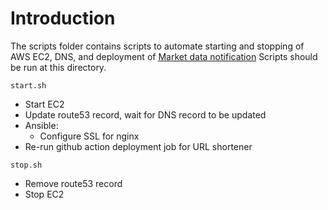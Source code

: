 # Introduction
The scripts folder contains scripts to automate starting and stopping of AWS EC2, DNS, and deployment of [Market data notification](https://github.com/hanchiang/market-data-notification)
Scripts should be run at this directory.

`start.sh`
* Start EC2
* Update route53 record, wait for DNS record to be updated
* Ansible:
  * Configure SSL for nginx
* Re-run github action deployment job for URL shortener

`stop.sh`
* Remove route53 record
* Stop EC2